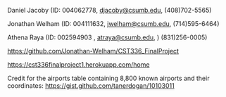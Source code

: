 Daniel Jacoby (ID: 004062778, djacoby@csumb.edu, (408)702-5565)

Jonathan Welham (ID: 004111632, jwelham@csumb.edu, (714)595-6464)

Athena Raya (ID: 002594903 , atraya@csumb.edu, ) (831)256-0005)

https://github.com/Jonathan-Welham/CST336_FinalProject

https://cst336finalproject1.herokuapp.com/home

Credit for the airports table containing 8,800 known airports and their coordinates:
https://gist.github.com/tanerdogan/10103011
